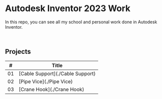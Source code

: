 # Autodesk Inventor 2023 Work

In this repo, you can see all my school and personal work done in Autodesk Inventor.

<br />

## Projects
| # |    Title    |
|---| ----------- |
|01| [Cable Support](./Cable Support) 
|02| [Pipe Vice](./Pipe Vice) 
|03| [Crane Hook](./Crane Hook) 